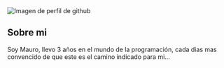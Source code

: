 <picture>
 <source media="(prefers-color-scheme: dark)" srcset="YOUR-DARKMODE-IMAG">
 <source media="(prefers-color-scheme: light)" srcset="YOUR-LIGHTMODE-IMAGE">
 <img alt="Imagen de perfil de github" src="YOUR-DEFAULT-IMAGE">
</picture>

## Sobre mi
Soy Mauro, llevo 3 años en el mundo de la programación, cada dias mas convencido de que este es el camino indicado para mi...
